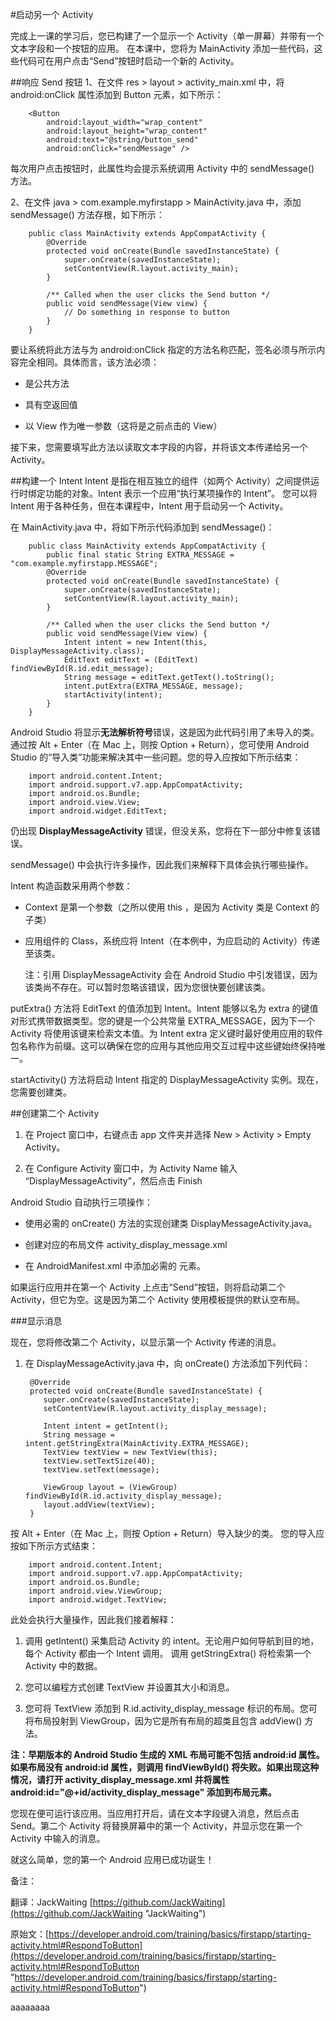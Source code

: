 #启动另一个 Activity

完成上一课的学习后，您已构建了一个显示一个 Activity（单一屏幕）并带有一个文本字段和一个按钮的应用。 在本课中，您将为 MainActivity 添加一些代码，这些代码可在用户点击“Send”按钮时启动一个新的 Activity。

##响应 Send 按钮
1、在文件 res > layout > activity_main.xml 中，将 android:onClick 属性添加到
Button 元素，如下所示：

		<Button
      		android:layout_width="wrap_content"
      		android:layout_height="wrap_content"
      		android:text="@string/button_send"
      		android:onClick="sendMessage" />

    
每次用户点击按钮时，此属性均会提示系统调用 Activity 中的 sendMessage() 方法。

2、在文件 java > com.example.myfirstapp > MainActivity.java 中，添加 sendMessage() 方法存根，如下所示：
	
		public class MainActivity extends AppCompatActivity {
    		@Override
    		protected void onCreate(Bundle savedInstanceState) {
        		super.onCreate(savedInstanceState);
        		setContentView(R.layout.activity_main);
   			}

		    /** Called when the user clicks the Send button */
		    public void sendMessage(View view) {
		        // Do something in response to button
		    }
		}

要让系统将此方法与为 android:onClick 指定的方法名称匹配，签名必须与所示内容完全相同。具体而言，该方法必须：



- 是公共方法

- 具有空返回值

- 以 View 作为唯一参数（这将是之前点击的 View）

接下来，您需要填写此方法以读取文本字段的内容，并将该文本传递给另一个 Activity。

##构建一个 Intent
Intent 是指在相互独立的组件（如两个 Activity）之间提供运行时绑定功能的对象。Intent 表示一个应用“执行某项操作的 Intent”。 您可以将 Intent 用于各种任务，但在本课程中，Intent 用于启动另一个 Activity。

在 MainActivity.java 中，将如下所示代码添加到 sendMessage()：

		public class MainActivity extends AppCompatActivity {
		    public final static String EXTRA_MESSAGE = "com.example.myfirstapp.MESSAGE";
		    @Override
		    protected void onCreate(Bundle savedInstanceState) {
		        super.onCreate(savedInstanceState);
		        setContentView(R.layout.activity_main);
		    }
		
		    /** Called when the user clicks the Send button */
		    public void sendMessage(View view) {
		        Intent intent = new Intent(this, DisplayMessageActivity.class);
		        EditText editText = (EditText) findViewById(R.id.edit_message);
		        String message = editText.getText().toString();
		        intent.putExtra(EXTRA_MESSAGE, message);
		        startActivity(intent);
		    }
		}
Android Studio 将显示**无法解析符号**错误，这是因为此代码引用了未导入的类。 通过按 Alt + Enter（在 Mac 上，则按 Option + Return），您可使用 Android Studio 的“导入类”功能来解决其中一些问题。您的导入应按如下所示结束：

		import android.content.Intent;
		import android.support.v7.app.AppCompatActivity;
		import android.os.Bundle;
		import android.view.View;
		import android.widget.EditText;
仍出现 **DisplayMessageActivity** 错误，但没关系，您将在下一部分中修复该错误。

sendMessage() 中会执行许多操作，因此我们来解释下具体会执行哪些操作。

Intent 构造函数采用两个参数：

- Context 是第一个参数（之所以使用 this ，是因为 Activity 类是 Context 的子类）

- 应用组件的 Class，系统应将 Intent（在本例中，为应启动的 Activity）传递至该类。

	注：引用 DisplayMessageActivity 会在 Android Studio 中引发错误，因为该类尚不存在。可以暂时忽略该错误，因为您很快要创建该类。

putExtra() 方法将 EditText 的值添加到 Intent。Intent 能够以名为 extra 的键值对形式携带数据类型。您的键是一个公共常量 EXTRA_MESSAGE，因为下一个 Activity 将使用该键来检索文本值。为 Intent extra 定义键时最好使用应用的软件包名称作为前缀。这可以确保在您的应用与其他应用交互过程中这些键始终保持唯一。

startActivity() 方法将启动 Intent 指定的 DisplayMessageActivity 实例。现在，您需要创建类。

##创建第二个 Activity

1. 在 Project 窗口中，右键点击 app 文件夹并选择 New > Activity > Empty Activity。

2. 在 Configure Activity 窗口中，为 Activity Name 输入 “DisplayMessageActivity”，然后点击 Finish

Android Studio 自动执行三项操作：

- 使用必需的 onCreate() 方法的实现创建类 DisplayMessageActivity.java。

- 创建对应的布局文件 activity_display_message.xml

- 在 AndroidManifest.xml 中添加必需的 <activity> 元素。

如果运行应用并在第一个 Activity 上点击“Send”按钮，则将启动第二个 Activity，但它为空。这是因为第二个 Activity 使用模板提供的默认空布局。

###显示消息

现在，您将修改第二个 Activity，以显示第一个 Activity 传递的消息。


1. 在 DisplayMessageActivity.java 中，向 onCreate() 方法添加下列代码：

		@Override
		protected void onCreate(Bundle savedInstanceState) {
		   super.onCreate(savedInstanceState);
		   setContentView(R.layout.activity_display_message);
		
		   Intent intent = getIntent();
		   String message = intent.getStringExtra(MainActivity.EXTRA_MESSAGE);
		   TextView textView = new TextView(this);
		   textView.setTextSize(40);
		   textView.setText(message);
		
		   ViewGroup layout = (ViewGroup) findViewById(R.id.activity_display_message);
		   layout.addView(textView);
		}

按 Alt + Enter（在 Mac 上，则按 Option + Return）导入缺少的类。 您的导入应按如下所示方式结束：

		import android.content.Intent;
		import android.support.v7.app.AppCompatActivity;
		import android.os.Bundle;
		import android.view.ViewGroup;
		import android.widget.TextView;

此处会执行大量操作，因此我们接着解释：

1. 调用 getIntent() 采集启动 Activity 的 intent。无论用户如何导航到目的地，每个 Activity 都由一个 Intent 调用。 调用 getStringExtra() 将检索第一个 Activity 中的数据。


1. 您可以编程方式创建 TextView 并设置其大小和消息。

1. 您可将 TextView 添加到 R.id.activity_display_message 标识的布局。您可将布局投射到 ViewGroup，因为它是所有布局的超类且包含 addView() 方法。

**注：早期版本的 Android Studio 生成的 XML 布局可能不包括 android:id 属性。如果布局没有 android:id 属性，则调用 findViewById() 将失败。如果出现这种情况，请打开
activity_display_message.xml 并将属性 android:id="@+id/activity_display_message" 添加到布局元素。**

您现在便可运行该应用。当应用打开后，请在文本字段键入消息，然后点击 Send。第二个 Activity 将替换屏幕中的第一个 Activity，并显示您在第一个 Activity 中输入的消息。

就这么简单，您的第一个 Android 应用已成功诞生！ 


备注：

翻译：JackWaiting
[https://github.com/JackWaiting](https://github.com/JackWaiting "JackWaiting")

原始文：[https://developer.android.com/training/basics/firstapp/starting-activity.html#RespondToButton](https://developer.android.com/training/basics/firstapp/starting-activity.html#RespondToButton "https://developer.android.com/training/basics/firstapp/starting-activity.html#RespondToButton")

aaaaaaaa
